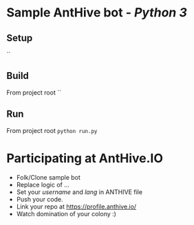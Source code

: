 # Sample AntHive bot - *Python 3*

## Setup
``

## Build
From project root
``

## Run
From project root
`python run.py`

# Participating at AntHive.IO
- Folk/Clone sample bot
- Replace logic of ...
- Set your *username* and *lang* in ANTHIVE file
- Push your code.
- Link your repo at https://profile.anthive.io/
- Watch domination of your colony :)

